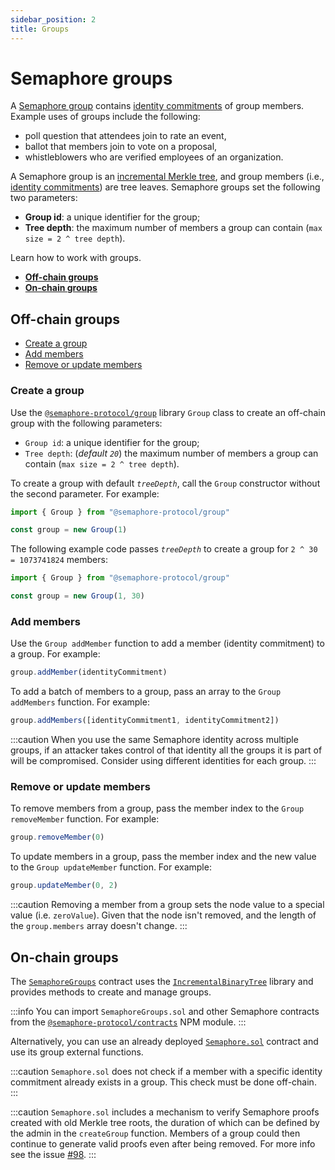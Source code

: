 ```yaml
---
sidebar_position: 2
title: Groups
---
```


# Semaphore groups

A [Semaphore group](/docs/glossary/#semaphore-group) contains [identity commitments](/docs/glossary/#identity-commitment) of group members.
Example uses of groups include the following:

-   poll question that attendees join to rate an event,
-   ballot that members join to vote on a proposal,
-   whistleblowers who are verified employees of an organization.

A Semaphore group is an [incremental Merkle tree](/docs/glossary/#incremental-merkle-tree), and group members (i.e., [identity commitments](/docs/glossary/#identity-commitments)) are tree leaves.
Semaphore groups set the following two parameters:

-   **Group id**: a unique identifier for the group;
-   **Tree depth**: the maximum number of members a group can contain (`max size = 2 ^ tree depth`).

Learn how to work with groups.

-   [**Off-chain groups**](#off-chain-groups)
-   [**On-chain groups**](#on-chain-groups)

## Off-chain groups

-   [Create a group](#create-a-group)
-   [Add members](#add-members)
-   [Remove or update members](#remove-or-update-members)

### Create a group

Use the [`@semaphore-protocol/group`](https://github.com/semaphore-protocol/semaphore/blob/main/packages/group) library `Group` class to create an off-chain group with the following parameters:

-   `Group id`: a unique identifier for the group;
-   `Tree depth`: (_default `20`_) the maximum number of members a group can contain (`max size = 2 ^ tree depth`).

To create a group with default _`treeDepth`_, call the `Group` constructor without the second parameter. For example:

```ts
import { Group } from "@semaphore-protocol/group"

const group = new Group(1)
```

The following example code passes _`treeDepth`_ to create a group for `2 ^ 30 = 1073741824` members:

```ts
import { Group } from "@semaphore-protocol/group"

const group = new Group(1, 30)
```

### Add members

Use the `Group addMember` function to add a member (identity commitment) to a group. For example:

```ts
group.addMember(identityCommitment)
```

To add a batch of members to a group, pass an array to the `Group addMembers` function. For example:

```ts
group.addMembers([identityCommitment1, identityCommitment2])
```

:::caution
When you use the same Semaphore identity across multiple groups, if an attacker takes control of that identity all the groups it is part of will be compromised. Consider using different identities for each group.
:::

### Remove or update members

To remove members from a group, pass the member index to the `Group removeMember` function. For example:

```ts
group.removeMember(0)
```

To update members in a group, pass the member index and the new value to the `Group updateMember` function. For example:

```ts
group.updateMember(0, 2)
```

:::caution
Removing a member from a group sets the node value to a special value (i.e. `zeroValue`).
Given that the node isn't removed, and the length of the `group.members` array doesn't change.
:::

## On-chain groups

The [`SemaphoreGroups`](https://github.com/semaphore-protocol/semaphore/blob/main/packages/contracts/contracts/base/SemaphoreGroups.sol) contract uses the [`IncrementalBinaryTree`](https://github.com/privacy-scaling-explorations/zk-kit/blob/main/packages/incremental-merkle-tree.sol/contracts/IncrementalBinaryTree.sol) library and provides methods to create and manage groups.

:::info
You can import `SemaphoreGroups.sol` and other Semaphore contracts from the [`@semaphore-protocol/contracts`](https://github.com/semaphore-protocol/semaphore/tree/main/packages/contracts) NPM module.
:::

Alternatively, you can use an already deployed [`Semaphore.sol`](https://github.com/semaphore-protocol/semaphore/blob/main/packages/contracts/Semaphore.sol) contract and use its group external functions.

:::caution
`Semaphore.sol` does not check if a member with a specific identity commitment already exists in a group. This check must be done off-chain.
:::

:::caution
`Semaphore.sol` includes a mechanism to verify Semaphore proofs created with old Merkle tree roots, the duration of which can be defined by the admin in the `createGroup` function. Members of a group could then continue to generate valid proofs even after being removed. For more info see the issue [#98](https://github.com/semaphore-protocol/semaphore/issues/98).
:::
